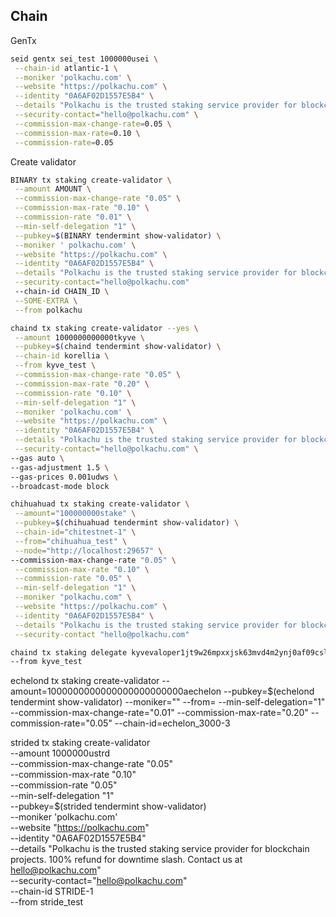 ## Chain

GenTx

```bash
seid gentx sei_test 1000000usei \
 --chain-id atlantic-1 \
 --moniker 'polkachu.com' \
 --website "https://polkachu.com" \
 --identity "0A6AF02D1557E5B4" \
 --details "Polkachu is the trusted staking service provider for blockchain projects. 100% refund for downtime slash. Contact us at hello@polkachu.com" \
 --security-contact="hello@polkachu.com" \
 --commission-max-change-rate=0.05 \
 --commission-max-rate=0.10 \
 --commission-rate=0.05
```

Create validator

```bash
BINARY tx staking create-validator \
 --amount AMOUNT \
 --commission-max-change-rate "0.05" \
 --commission-max-rate "0.10" \
 --commission-rate "0.01" \
 --min-self-delegation "1" \
 --pubkey=$(BINARY tendermint show-validator) \
 --moniker ' polkachu.com' \
 --website "https://polkachu.com" \
 --identity "0A6AF02D1557E5B4" \
 --details "Polkachu is the trusted staking service provider for blockchain projects. 100% refund for downtime slash. Contact us at hello@polkachu.com" \
 --security-contact="hello@polkachu.com"
 --chain-id CHAIN_ID \
 --SOME-EXTRA \
 --from polkachu
```

```bash
chaind tx staking create-validator --yes \
 --amount 1000000000000tkyve \
 --pubkey=$(chaind tendermint show-validator) \
 --chain-id korellia \
 --from kyve_test \
 --commission-max-change-rate "0.05" \
 --commission-max-rate "0.20" \
 --commission-rate "0.10" \
 --min-self-delegation "1" \
 --moniker 'polkachu.com' \
 --website "https://polkachu.com" \
 --identity "0A6AF02D1557E5B4" \
 --details "Polkachu is the trusted staking service provider for blockchain projects. 100% refund for downtime slash. Contact us at hello@polkachu.com" \
 --security-contact="hello@polkachu.com" \
--gas auto \
--gas-adjustment 1.5 \
--gas-prices 0.001udws \
--broadcast-mode block
```

```bash
chihuahuad tx staking create-validator \
 --amount="100000000stake" \
 --pubkey=$(chihuahuad tendermint show-validator) \
 --chain-id="chitestnet-1" \
 --from="chihuahua_test" \
 --node="http://localhost:29657" \
--commission-max-change-rate "0.05" \
 --commission-max-rate "0.10" \
 --commission-rate "0.05" \
 --min-self-delegation "1" \
 --moniker "polkachu.com" \
 --website "https://polkachu.com" \
 --identity "0A6AF02D1557E5B4" \
 --details "Polkachu is the trusted staking service provider for blockchain projects. 100% refund for downtime slash. Contact us at hello@polkachu.com" \
 --security-contact "hello@polkachu.com"
```

```bash
chaind tx staking delegate kyvevaloper1jt9w26mpxxjsk63mvd4m2ynj0af09cslxlnsvh 1350000000000tkyve \
--from kyve_test
```

echelond tx staking create-validator --amount=1000000000000000000000000aechelon --pubkey=$(echelond tendermint show-validator) --moniker="" --from=<echelonaddress> --min-self-delegation="1" --commission-max-change-rate="0.01" --commission-max-rate="0.20" --commission-rate="0.05" --chain-id=echelon_3000-3

strided tx staking create-validator \
 --amount 1000000ustrd \
 --commission-max-change-rate "0.05" \
 --commission-max-rate "0.10" \
 --commission-rate "0.05" \
 --min-self-delegation "1" \
 --pubkey=$(strided tendermint show-validator) \
 --moniker 'polkachu.com' \
 --website "https://polkachu.com" \
 --identity "0A6AF02D1557E5B4" \
 --details "Polkachu is the trusted staking service provider for blockchain projects. 100% refund for downtime slash. Contact us at hello@polkachu.com" \
 --security-contact="hello@polkachu.com" \
 --chain-id STRIDE-1 \
 --from stride_test
